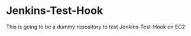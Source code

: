 Jenkins-Test-Hook
=================

This is going to be a dummy repository to test Jenkins-Test-Hook on EC2

